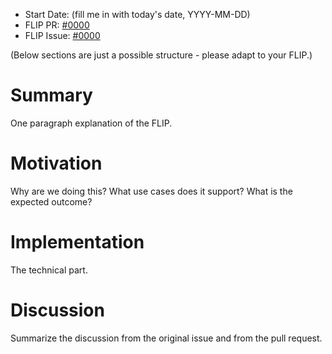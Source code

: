 - Start Date: (fill me in with today's date, YYYY-MM-DD)
- FLIP PR: [#0000](https://github.com/google/flax/pull/0000)
- FLIP Issue: [#0000](https://github.com/google/flax/issues/0000)

(Below sections are just a possible structure - please adapt to your FLIP.)

# Summary
[summary]: #summary

One paragraph explanation of the FLIP.

# Motivation
[motivation]: #motivation

Why are we doing this? What use cases does it support? What is the expected outcome?

# Implementation
[implementation]: #implementation

The technical part.

# Discussion
[discussion]: #discussion

Summarize the discussion from the original issue and from the pull request.
